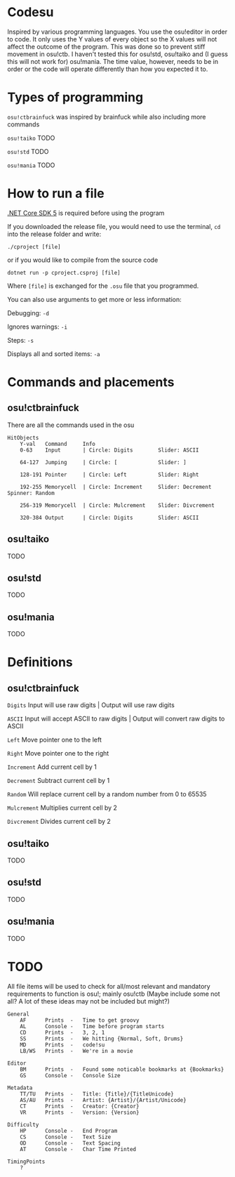 # Codesu

Inspired by various programming languages. You use the osu!editor in order to code. It only uses the Y values of every object so the X values will not affect the outcome of the program. This was done so to prevent stiff movement in osu!ctb. I haven't tested this for osu!std, osu!taiko and (I guess this will not work for) osu!mania. The time value, however, needs to be in order or the code will operate differently than how you expected it to.

# Types of programming

`osu!ctbrainfuck` was inspired by brainfuck while also including more commands

`osu!taiko` TODO

`osu!std` TODO

`osu!mania` TODO

# How to run a file

[.NET Core SDK 5](https://dotnet.microsoft.com/download/dotnet/5.0) is required before using the program

If you downloaded the release file, you would need to use the terminal, `cd` into the release folder and write:

`./cproject [file]`

or if you would like to compile from the source code

`dotnet run -p cproject.csproj [file]`

Where `[file]` is exchanged for the `.osu` file that you programmed.

You can also use arguments to get more or less information:

Debugging: `-d`

Ignores warnings: `-i`

Steps: `-s`

Displays all and sorted items: `-a`

# Commands and placements

## osu!ctbrainfuck

There are all the commands used in the osu

    HitObjects
        Y-val   Command     Info
        0-63    Input       | Circle: Digits        Slider: ASCII

        64-127  Jumping     | Circle: [             Slider: ]

        128-191 Pointer     | Circle: Left          Slider: Right

        192-255 Memorycell  | Circle: Increment     Slider: Decrement   Spinner: Random

        256-319 Memorycell  | Circle: Mulcrement    Slider: Divcrement

        320-384 Output      | Circle: Digits        Slider: ASCII

## osu!taiko

TODO

## osu!std

TODO

## osu!mania

TODO

# Definitions

## osu!ctbrainfuck

`Digits`      Input will use raw digits               |   Output will use raw digits

`ASCII`       Input will accept ASCII to raw digits   |   Output will convert raw digits to ASCII

`Left`        Move pointer one to the left

`Right`       Move pointer one to the right

`Increment`   Add current cell by 1

`Decrement`   Subtract current cell by 1

`Random`      Will replace current cell by a random number from 0 to 65535

`Mulcrement`  Multiplies current cell by 2

`Divcrement`  Divides current cell by 2

## osu!taiko

TODO

## osu!std

TODO

## osu!mania

TODO

# TODO

All file items will be used to check for all/most relevant and mandatory requirements to function is osu!; mainly osu!ctb (Maybe include some not all? A lot of these ideas may not be included but might?)

    General
        AF      Prints  -   Time to get groovy
        AL      Console -   Time before program starts
        CD      Prints  -   3, 2, 1
        SS      Prints  -   We hitting {Normal, Soft, Drums}
        MD      Prints  -   code!su
        LB/WS   Prints  -   We're in a movie

    Editor
        BM      Prints  -   Found some noticable bookmarks at {Bookmarks}
        GS      Console -   Console Size

    Metadata
        TT/TU   Prints  -   Title: {Title}/{TitleUnicode}
        AS/AU   Prints  -   Artist: {Artist}/{Artist/Unicode}
        CT      Prints  -   Creator: {Creator}
        VR      Prints  -   Version: {Version}

    Difficulty
        HP      Console -   End Program
        CS      Console -   Text Size
        OD      Console -   Text Spacing
        AT      Console -   Char Time Printed

    TimingPoints
        ?
